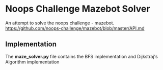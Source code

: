 # Noops Challenge Mazebot Solver
An attempt to solve the noops challenge - mazebot.  
https://github.com/noops-challenge/mazebot/blob/master/API.md

## Implementation
The **maze_solver.py** file contains the BFS implementation and Dijkstraj's Algorithm implementation
